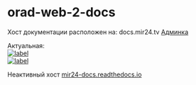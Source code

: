 # orad-web-2-docs
Хост документации расположен на: docs.mir24.tv [Админка](https://docs.mir24.tv/projects/mir24-docs/)   
  
Актуальная:  
[![label](https://img.shields.io/static/v1.svg?label=docs&message=latest&color=brightgreen)](https://docs.mir24.tv/docs/orad-web-2/ru/latest/)   
[![label](https://img.shields.io/static/v1.svg?label=PDF&message=latest&color=brightgreen)](https://docs.mir24.tv/projects/orad-web-2/downloads/pdf/latest/)   
  
Неактивный хост [mir24-docs.readthedocs.io](https://mir24-docs.readthedocs.io/ru/latest/)  
